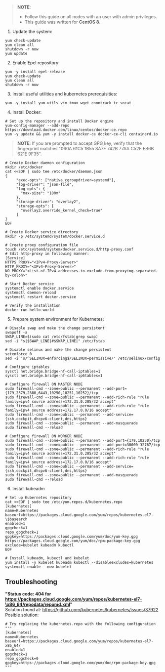 > **NOTE**:
> * Follow this guide on all nodes with an user with admin privileges.
> * This guide was written for **CentOS 8**. 

1. Update the system:
```
yum check-update
yum clean all
shutdown -r now
yum update
```
2. Enable Epel repository:
```
yum -y install epel-release
yum check-update
yum clean all
shutdown -r now
```
3. Install useful utilities and kubernetes prerequisities:
```
yum -y install yum-utils vim tmux wget conntrack tc socat
```
4. Install Docker:  
```
# Set up the repository and install Docker engine
yum-config-manager --add-repo https://download.docker.com/linux/centos/docker-ce.repo
yum -y update && yum -y install docker-ce docker-ce-cli containerd.io
```
> **NOTE**: If you are prompted to accept GPG key, verify that the fingerprint matches
"060A 61C5 1B55 8A7F 742B 77AA C52F EB6B 621E 9F35".
>
```
# Create Docker daemon configuration
mkdir /etc/docker
cat <<EOF | sudo tee /etc/docker/daemon.json
{
     "exec-opts": ["native.cgroupdriver=systemd"],
     "log-driver": "json-file",
     "log-opts": {
       "max-size": "100m"
     },
     "storage-driver": "overlay2",
     "storage-opts": [
       "overlay2.override_kernel_check=true"
     ]
}
EOF
```
```
# Create Docker service directory
mkdir -p /etc/systemd/system/docker.service.d
```
```
# Create proxy configuration file
touch /etc/systemd/system/docker.service.d/http-proxy.conf
# Edit http-proxy in following manner:
[Service]
HTTPS_PROXY="<IPv4-Proxy-Server>"
HTTP_PROXY="<IPv4-Proxy-Server>"
NO_PROXY="<List-of-IPv4-addresses-to-exclude-from-proxying-separated-by-colon>"
```
```
# Start Docker service
systemctl enable docker.service
systemctl daemon-reload
systemctl restart docker.service
```
```
# Verify the installation
docker run hello-world
```  
5. Prepare system environment for Kubernetes:
```
# Disable swap and make the change persistent
swapoff -a
SWAP_LINE=$(sudo cat /etc/fstab|grep swap)
sed -i "s|$SWAP_LINE|#$SWAP_LINE|" /etc/fstab
```
```
# Disable selinux and make the change persistent
setenforce 0
sed -i 's/^SELINUX=enforcing$/SELINUX=permissive/' /etc/selinux/config
```
```
# Configure iptables
sysctl net.bridge.bridge-nf-call-iptables=1
sysctl net.bridge.bridge-nf-call-ip6tables=1
```
```
# Configure firewall ON MASTER NODE
sudo firewall-cmd --zone=public --permanent --add-port={179,2379,2380,6443,10250,10251,10252}/tcp
sudo firewall-cmd --zone=public --permanent --add-rich-rule "rule family=ipv4 source address=172.31.0.205/32 accept"
sudo firewall-cmd --zone=public --permanent --add-rich-rule "rule family=ipv4 source address=172.17.0.0/16 accept"
sudo firewall-cmd --zone=public --permanent --add-service={ssh,cockpit,dhcpv6-client,dns,https}
sudo firewall-cmd --zone=public --permanent --add-masquerade
sudo firewall-cmd --reload
```
```
# Configure firewall ON WORKER NODE
sudo firewall-cmd --zone=public --permanent --add-port={179,10250}/tcp
sudo firewall-cmd --zone=public --permanent --add-port=30000-32767/tcp
sudo firewall-cmd --zone=public --permanent --add-rich-rule "rule family=ipv4 source address=172.31.0.205/32 accept"
sudo firewall-cmd --zone=public --permanent --add-rich-rule "rule family=ipv4 source address=172.17.0.0/16 accept"
sudo firewall-cmd --zone=public --permanent --add-service={ssh,cockpit,dhcpv6-client,dns,https}
sudo firewall-cmd --zone=public --permanent --add-masquerade
sudo firewall-cmd --reload
```
6. Install kubeadm
```
# Set up Kubernetes repository
cat <<EOF | sudo tee /etc/yum.repos.d/kubernetes.repo
[kubernetes]
name=Kubernetes
baseurl=https://packages.cloud.google.com/yum/repos/kubernetes-el7-\$basearch
enabled=1
gpgcheck=1
repo_gpgcheck=1
gpgkey=https://packages.cloud.google.com/yum/doc/yum-key.gpg https://packages.cloud.google.com/yum/doc/rpm-package-key.gpg
exclude=kubelet kubeadm kubectl
EOF
```
```
# Install kubeadm, kubectl and kubelet
yum install -y kubelet kubeadm kubectl --disableexcludes=kubernetes
systemctl enable --now kubelet
```

## Troubleshooting  
**"Status code: 404 for https://packages.cloud.google.com/yum/repos/kubernetes-el7-\x86_64/repodata/repomd.xml"**  
Solution found at: https://github.com/kubernetes/kubernetes/issues/37922  
Posible solution:
```
# Try replacing the kubernetes.repo with the following configuration
"""
[kubernetes]
name=Kubernetes
baseurl=https://packages.cloud.google.com/yum/repos/kubernetes-el7-x86_64/
enabled=1
gpgcheck=1
repo_gpgcheck=0
gpgkey=https://packages.cloud.google.com/yum/doc/rpm-package-key.gpg
"""
```
